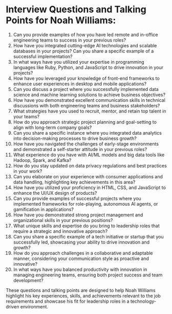 # Interview Questions and Talking Points for Noah Williams:

1. Can you provide examples of how you have led remote and in-office engineering teams to success in your previous roles?
2. How have you integrated cutting-edge AI technologies and scalable databases in your projects? Can you share a specific example of a successful implementation?
3. In what ways have you utilized your expertise in programming languages like Ruby, Python, and JavaScript to drive innovation in your projects?
4. How have you leveraged your knowledge of front-end frameworks to enhance user experiences in desktop and mobile applications?
5. Can you discuss a project where you successfully implemented data science and machine learning solutions to achieve business objectives?
6. How have you demonstrated excellent communication skills in technical discussions with both engineering teams and business stakeholders?
7. What strategies have you used to recruit, mentor, and retain top talent in your teams?
8. How do you approach strategic project planning and goal-setting to align with long-term company goals?
9. Can you share a specific instance where you integrated data analytics into decision-making processes to drive business growth?
10. How have you navigated the challenges of early-stage environments and demonstrated a self-starter attitude in your previous roles?
11. What experience do you have with AI/ML models and big data tools like Hadoop, Spark, and Kafka?
12. How do you stay updated on data privacy regulations and best practices in your work?
13. Can you elaborate on your experience with consumer applications and data handling, highlighting key achievements in this area?
14. How have you utilized your proficiency in HTML, CSS, and JavaScript to enhance the UI/UX design of products?
15. Can you provide examples of successful projects where you implemented frameworks for role-playing, autonomous AI agents, or gamification in applications?
16. How have you demonstrated strong project management and organizational skills in your previous positions?
17. What unique skills and expertise do you bring to leadership roles that require a strategic and innovative approach?
18. Can you share a specific example of a tech initiative or startup that you successfully led, showcasing your ability to drive innovation and growth?
19. How do you approach challenges in a collaborative and adaptable manner, considering your communication style as proactive and innovative?
20. In what ways have you balanced productivity with innovation in managing engineering teams, ensuring both project success and team development?

These questions and talking points are designed to help Noah Williams highlight his key experiences, skills, and achievements relevant to the job requirements and showcase his fit for leadership roles in a technology-driven environment.